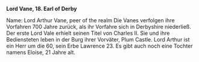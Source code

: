 

**Lord Vane, 18. Earl of Derby**

Name: Lord Arthur Vane, peer of the realm 
Die Vanes verfolgen ihre Vorfahren 700 Jahre zurück, als ihr Vorfahre sich in Derbyshire niederließ. Der erste Lord Vale erhielt seinen Titel von Charles II. Sie und ihre Bediensteten leben in der Burg ihrer Vorväter, Plum Castle. Lord Arthur ist ein Herr um die 60, sein Erbe Lawrence 23. Es gibt auch noch eine Tochter namens Eloise, 21 Jahre alt.


